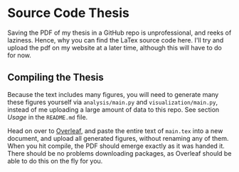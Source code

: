 # Source Code Thesis

Saving the PDF of my thesis in a GitHub repo is unprofessional, and reeks of laziness. Hence, why you can find the LaTex source code here. I'll try and upload the pdf on my website at a later time, although this will have to do for now. 

## Compiling the Thesis

Because the text includes many figures, you will need to generate many these figures yourself via `analysis/main.py` and `visualization/main.py`, instead of me uploading a large amount of data to this repo. See section *Usage* in the `README.md` file.

Head on over to [Overleaf](https://www.overleaf.com/), and paste the entire text of `main.tex` into a new document, and upload all generated figures, without renaming any of them. When you hit compile, the PDF should emerge exactly as it was handed it. There should be no problems downloading packages, as Overleaf should be able to do this on the fly for you.